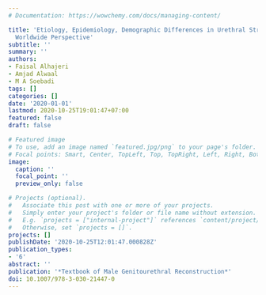 ```yaml
---
# Documentation: https://wowchemy.com/docs/managing-content/

title: 'Etiology, Epidemiology, Demographic Differences in Urethral Strictures: A
  Worldwide Perspective'
subtitle: ''
summary: ''
authors:
- Faisal Alhajeri
- Amjad Alwaal
- M A Soebadi
tags: []
categories: []
date: '2020-01-01'
lastmod: 2020-10-25T19:01:47+07:00
featured: false
draft: false

# Featured image
# To use, add an image named `featured.jpg/png` to your page's folder.
# Focal points: Smart, Center, TopLeft, Top, TopRight, Left, Right, BottomLeft, Bottom, BottomRight.
image:
  caption: ''
  focal_point: ''
  preview_only: false

# Projects (optional).
#   Associate this post with one or more of your projects.
#   Simply enter your project's folder or file name without extension.
#   E.g. `projects = ["internal-project"]` references `content/project/deep-learning/index.md`.
#   Otherwise, set `projects = []`.
projects: []
publishDate: '2020-10-25T12:01:47.000828Z'
publication_types:
- '6'
abstract: ''
publication: '*Textbook of Male Genitourethral Reconstruction*'
doi: 10.1007/978-3-030-21447-0
---
```


